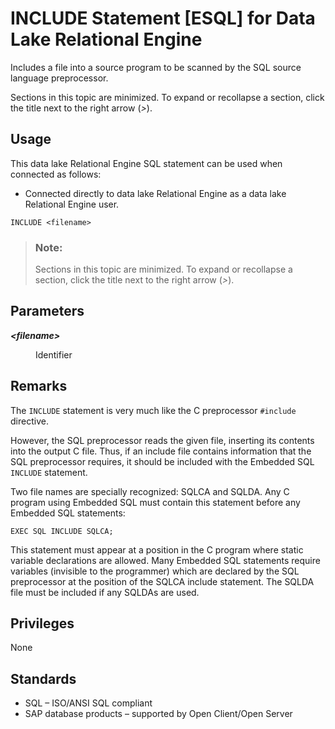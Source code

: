 <!-- loioa61fb00f84f21015a3cfb4fb0db739ea -->

# INCLUDE Statement \[ESQL\] for Data Lake Relational Engine

Includes a file into a source program to be scanned by the SQL source language preprocessor.



Sections in this topic are minimized. To expand or recollapse a section, click the title next to the right arrow \(*\>*\).



<a name="loioa61fb00f84f21015a3cfb4fb0db739ea__section_ovp_dvr_znb"/>

## Usage

This data lake Relational Engine SQL statement can be used when connected as follows:

-   Connected directly to data lake Relational Engine as a data lake Relational Engine user.



```
INCLUDE <filename>
```



> ### Note:  
> Sections in this topic are minimized. To expand or recollapse a section, click the title next to the right arrow \(*\>*\).



<a name="loioa61fb00f84f21015a3cfb4fb0db739ea__IQ_Parameters"/>

## Parameters


<dl>
<dt><b>

*<filename\>*

</b></dt>
<dd>

Identifier



</dd>
</dl>



<a name="loioa61fb00f84f21015a3cfb4fb0db739ea__IQ_Usage"/>

## Remarks

The `INCLUDE` statement is very much like the C preprocessor `#include` directive.

However, the SQL preprocessor reads the given file, inserting its contents into the output C file. Thus, if an include file contains information that the SQL preprocessor requires, it should be included with the Embedded SQL `INCLUDE` statement.

Two file names are specially recognized: SQLCA and SQLDA. Any C program using Embedded SQL must contain this statement before any Embedded SQL statements:

```
EXEC SQL INCLUDE SQLCA;
```

This statement must appear at a position in the C program where static variable declarations are allowed. Many Embedded SQL statements require variables \(invisible to the programmer\) which are declared by the SQL preprocessor at the position of the SQLCA include statement. The SQLDA file must be included if any SQLDAs are used.



<a name="loioa61fb00f84f21015a3cfb4fb0db739ea__IQ_Permissions"/>

## Privileges

None



<a name="loioa61fb00f84f21015a3cfb4fb0db739ea__IQ_Standards"/>

## Standards

-   SQL – ISO/ANSI SQL compliant
-   SAP database products – supported by Open Client/Open Server

